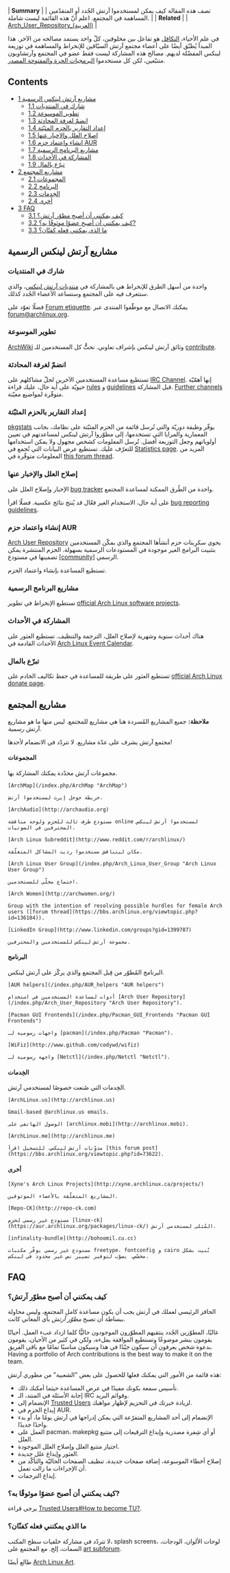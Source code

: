 | **Summary**  |
| تصف هذه المقالة كيف يمكن لمستخدموا آرتش الجُدد أو المتقدّمين المساهمة في المجتمع. اعلم أنّ هذه القائمة ليست شاملة. |
| **Related** |
| [Arch_User_Repository_(العربية)](/index.php/Arch_User_Repository_(%D8%A7%D9%84%D8%B9%D8%B1%D8%A8%D9%8A%D8%A9) "Arch User Repository (العربية)") |

في علم الأحياء، [التكافل](https://en.wikipedia.org/wiki/Mutualism_(biology) "wikipedia:Mutualism (biology)") هو تفاعل بين مخلوقين، كلّ واحد يستمد مصالحه من الآخر. هذا المبدأ يُطبّق أيضًا على أعضاء مجتمع آرتش السبّاقين للإنخراط والمساهمة في توزيعة لينكس المفضّلة لديهم. مصالح هذه المشاركة ليست فقط عضو في المجتمع وآرتشاويون متتبّعين، لكن كل مستخدموا [البرمجيات الحرة والمفتوحة المصدر](https://en.wikipedia.org/wiki/Free_and_open_source_software "wikipedia:Free and open source software").

## Contents

*   [1 مشاريع آرتش لينكس الرسمية](#.D9.85.D8.B4.D8.A7.D8.B1.D9.8A.D8.B9_.D8.A2.D8.B1.D8.AA.D8.B4_.D9.84.D9.8A.D9.86.D9.83.D8.B3_.D8.A7.D9.84.D8.B1.D8.B3.D9.85.D9.8A.D8.A9)
    *   [1.1 شارك في المنتديات](#.D8.B4.D8.A7.D8.B1.D9.83_.D9.81.D9.8A_.D8.A7.D9.84.D9.85.D9.86.D8.AA.D8.AF.D9.8A.D8.A7.D8.AA)
    *   [1.2 تطوير الموسوعة](#.D8.AA.D8.B7.D9.88.D9.8A.D8.B1_.D8.A7.D9.84.D9.85.D9.88.D8.B3.D9.88.D8.B9.D8.A9)
    *   [1.3 انضمّ لغرفة المحادثة](#.D8.A7.D9.86.D8.B6.D9.85.D9.91_.D9.84.D8.BA.D8.B1.D9.81.D8.A9_.D8.A7.D9.84.D9.85.D8.AD.D8.A7.D8.AF.D8.AB.D8.A9)
    *   [1.4 إعداد التقارير بالحزم المثبّتة](#.D8.A5.D8.B9.D8.AF.D8.A7.D8.AF_.D8.A7.D9.84.D8.AA.D9.82.D8.A7.D8.B1.D9.8A.D8.B1_.D8.A8.D8.A7.D9.84.D8.AD.D8.B2.D9.85_.D8.A7.D9.84.D9.85.D8.AB.D8.A8.D9.91.D8.AA.D8.A9)
    *   [1.5 إصلاح العلل والإخبار عنها](#.D8.A5.D8.B5.D9.84.D8.A7.D8.AD_.D8.A7.D9.84.D8.B9.D9.84.D9.84_.D9.88.D8.A7.D9.84.D8.A5.D8.AE.D8.A8.D8.A7.D8.B1_.D8.B9.D9.86.D9.87.D8.A7)
    *   [1.6 إنشاء واعتماد حزم AUR](#.D8.A5.D9.86.D8.B4.D8.A7.D8.A1_.D9.88.D8.A7.D8.B9.D8.AA.D9.85.D8.A7.D8.AF_.D8.AD.D8.B2.D9.85_AUR)
    *   [1.7 مشاريع البرنامج الرسمية](#.D9.85.D8.B4.D8.A7.D8.B1.D9.8A.D8.B9_.D8.A7.D9.84.D8.A8.D8.B1.D9.86.D8.A7.D9.85.D8.AC_.D8.A7.D9.84.D8.B1.D8.B3.D9.85.D9.8A.D8.A9)
    *   [1.8 المشاركة في الأحداث](#.D8.A7.D9.84.D9.85.D8.B4.D8.A7.D8.B1.D9.83.D8.A9_.D9.81.D9.8A_.D8.A7.D9.84.D8.A3.D8.AD.D8.AF.D8.A7.D8.AB)
    *   [1.9 تبرّع بالمال](#.D8.AA.D8.A8.D8.B1.D9.91.D8.B9_.D8.A8.D8.A7.D9.84.D9.85.D8.A7.D9.84)
*   [2 مشاريع المجتمع](#.D9.85.D8.B4.D8.A7.D8.B1.D9.8A.D8.B9_.D8.A7.D9.84.D9.85.D8.AC.D8.AA.D9.85.D8.B9)
    *   [2.1 المجموعات](#.D8.A7.D9.84.D9.85.D8.AC.D9.85.D9.88.D8.B9.D8.A7.D8.AA)
    *   [2.2 البرنامج](#.D8.A7.D9.84.D8.A8.D8.B1.D9.86.D8.A7.D9.85.D8.AC)
    *   [2.3 الخِدمات](#.D8.A7.D9.84.D8.AE.D9.90.D8.AF.D9.85.D8.A7.D8.AA)
    *   [2.4 أخرى](#.D8.A3.D8.AE.D8.B1.D9.89)
*   [3 FAQ](#FAQ)
    *   [3.1 كيف يمكنني أن أصبح مطوّر آرتش؟](#.D9.83.D9.8A.D9.81_.D9.8A.D9.85.D9.83.D9.86.D9.86.D9.8A_.D8.A3.D9.86_.D8.A3.D8.B5.D8.A8.D8.AD_.D9.85.D8.B7.D9.88.D9.91.D8.B1_.D8.A2.D8.B1.D8.AA.D8.B4.D8.9F)
    *   [3.2 كيف يمكنني أن أصبح عضوًا موثوقًا به؟?](#.D9.83.D9.8A.D9.81_.D9.8A.D9.85.D9.83.D9.86.D9.86.D9.8A_.D8.A3.D9.86_.D8.A3.D8.B5.D8.A8.D8.AD_.D8.B9.D8.B6.D9.88.D9.8B.D8.A7_.D9.85.D9.88.D8.AB.D9.88.D9.82.D9.8B.D8.A7_.D8.A8.D9.87.D8.9F.3F)
    *   [3.3 ما الذي يمكنني فعله كفنّان؟](#.D9.85.D8.A7_.D8.A7.D9.84.D8.B0.D9.8A_.D9.8A.D9.85.D9.83.D9.86.D9.86.D9.8A_.D9.81.D8.B9.D9.84.D9.87_.D9.83.D9.81.D9.86.D9.91.D8.A7.D9.86.D8.9F)

## مشاريع آرتش لينكس الرسمية

### شارك في المنتديات

واحدة من أسهل الطرق للإنخراط هي بالمشاركة في [منتديات آرتش لينكس](https://bbs.archlinux.org/)، والذي ستتعرف فيه على المجتمع وستساعد الأعضاء الجُدد كذلك.

فضلًا تعوّد على [Forum etiquette](/index.php/Forum_etiquette "Forum etiquette"). يمكنك الاتصال مع موظّفوا المنتدى عبر [forum@archlinux.org](mailto:forum@archlinux.org).

### تطوير الموسوعة

[ArchWiki](/index.php/AboutWiki "AboutWiki") وثائق آرتش لينكس بإشراف تعاوني. نحثُُّ كل المستخدمين للـ [contribute](/index.php/ArchWiki:Contributing "ArchWiki:Contributing").

### انضمّ لغرفة المحادثة

تستطيع مساعدة المستخدمين الآخرين لحلّ مشاكلهم على [IRC Channel](/index.php/IRC_Channel "IRC Channel"). إنها أهمّيّة حيويّة على أية حال، عليك قراءة [rules](/index.php/IRC_Channel#.23archlinux_rules "IRC Channel") و [guidelines](/index.php/IRC_Channel#.23archlinux_guidelines "IRC Channel") قبل المشاركة. [Further channels](/index.php/IRC_channels "IRC channels") متوفّرة لمواضيع معيّنة.

### إعداد التقارير بالحزم المثبّتة

[pkgstats](/index.php/Pkgstats "Pkgstats") يوفّر وظيفة دوريّة والتي تُرسل قائمة من الحزم المثبّتة على نظامك، بجانب المعمارية والمرايا التي تستخدمها، إلى مطوّروا آرتش لينكس لمساعدتهم في تعيين أولوياتهم وجعل التوزيعة أفضل. تُرسل المعلومات كشخص مجهول ولا يمكن استخدامها للتعرّف عليك. تستطيع عرض البيانات التي تُجمع في [Statistics page](https://www.archlinux.de/?page=Statistics). المزيد من المعلومات متوفّرة في [this forum thread](https://bbs.archlinux.org/viewtopic.php?id=105431).

### إصلاح العلل والإخبار عنها

الإخبار وإصلاح العلل على [bug tracker](https://bugs.archlinux.org/) واحدة من الطُرق الممكنة لمساعدة المجتمع.

على أية حال، الاستخدام الغير فعّال قد يُنتج نتائج عكسية. فضلًا اقرأ [bug reporting guidelines](/index.php/Reporting_bug_guidelines "Reporting bug guidelines").

### إنشاء واعتماد حزم AUR

[Arch User Repository](/index.php/Arch_User_Repository "Arch User Repository") يحوي سكرِبتات حزم أنشأها المجتمع والذي يمكّن المستخدمين بتثبيت البرامج الغير موجودة في المستودعات الرسمية بسهولة. الحزم المنتشرة يمكن تضمينها في مستودع [[community]](/index.php/Arch_User_Repository_(%D8%A7%D9%84%D8%B9%D8%B1%D8%A8%D9%8A%D8%A9)#.D9.85.D8.B3.D8.AA.D9.88.D8.AF.D8.B9_.5Bcommunity.5D "Arch User Repository (العربية)") الرسمي.

تستطيع المساعدة بإنشاء واعتماد الحزم.

### مشاريع البرنامج الرسمية

تستطيع الإنخراط في تطوير [official Arch Linux software projects](https://projects.archlinux.org/).

### المشاركة في الأحداث

هناك أحداث سنوية وشهرية لإصلاح العلل، الترجمة والتنظيف. تستطيع العثور على الأحداث القادمة في [Arch Linux Event Calendar](/index.php/Arch_Linux_Event_Calendar "Arch Linux Event Calendar").

### تبرّع بالمال

تستطيع العثور على طريقة للمساعدة في حفظ تكاليف الخادم على [official Arch Linux donate page](https://www.archlinux.org/donate/).

## مشاريع المجتمع

**ملاحظة:** جميع المشاريع المُسردة هنا هي مشاريع للمجتمع. ليس منها ما هو مشاريع آرتش _رسمية_.

مجتمع آرتش يشرف على عدّة مشاريع. لا تتردّد في الانضمام لأحدها!

#### المجموعات

مجموعات آرتش محدّدة يمكنك المشاركة بها.

	[ArchMap](/index.php/ArchMap "ArchMap")

	خريطة جوجل إيرث لمستخدموا آرتش.

	[ArchAudio](http://archaudio.org)

	مستودع طرف ثالث للحزم ولوحة مناقشة online لمستخدموا آرتش لينكس المحترفين في الصوتيات.

	[Arch Linux Subreddit](http://www.reddit.com/r/archlinux/)

	مكان ليتناقش مستخدموا رديت المشاكل المتعلّقة.

	[Arch Linux User Group](/index.php/Arch_Linux_User_Group "Arch Linux User Group")

	اجتماع محلّي للمستخدمين.

	[Arch Women](http://archwomen.org/)

	Group with the intention of resolving possible hurdles for female Arch users ([forum thread](https://bbs.archlinux.org/viewtopic.php?id=136184)).

	[LinkedIn Group](http://www.linkedin.com/groups?gid=1399787)

	مجموعة آرتش لينكس للمستخدمين والمحترفين.

#### البرنامج

البرنامج المُطوّر من قِبل المجتمع والذي يركّز على آرتش لينكس.

	[AUR helpers](/index.php/AUR_helpers "AUR helpers")

	أدوات لمساعدة المستخدمين في استخدام [Arch User Repository](/index.php/Arch_User_Repository "Arch User Repository").

	[Pacman GUI Frontends](/index.php/Pacman_GUI_Frontends "Pacman GUI Frontends")

	واجهات رسومية لـ [pacman](/index.php/Pacman "Pacman").

	[WiFiz](http://www.github.com/codywd/wifiz)

	واجهة رسومية لـ [Netctl](/index.php/Netctl "Netctl").

#### الخِدمات

الخِدمات التي صُنعت خصوصًا لمستخدمي آرتش.

	[ArchLinux.us](http://archlinux.us)

	Gmail-based @archlinux.us emails.

	الوصول الهاتفي على [archlinux.mobi](http://archlinux.mobi).

	[ArchLinux.me](http://archlinux.me)

	مدوّنات آرتش لينكس، للتسجيل اقرأ [this forum post](https://bbs.archlinux.org/viewtopic.php?id=73622).

#### أخرى

	[Xyne's Arch Linux Projects](http://xyne.archlinux.ca/projects/)

	المشاريع المتعلّقة بالأعضاء الموثوقين.

	[Repo-CK](http://repo-ck.com)

	مستودع غير رسمي لحزم [linux-ck](https://aur.archlinux.org/packages/linux-ck/) المُثلى لمستخدمي آرتش.

	[infinality-bundle](http://bohoomil.cu.cc)

	مستودع غير رسمي يوفّر مكتبات freetype، fontconfig و cairo بُنيت بشكل مخصّص، يصوّب لتوفير تصيير نص غير محدود في لينكس.

## FAQ

### كيف يمكنني أن أصبح مطوّر آرتش؟

الحافز الرئيسي لعملك في آرتش يجب أن يكون مساعدة كامل المجتمع، وليس محاولة ببساطة أن تصبح _مطوّر آرتش_ بأي المعاني كانت.

غالبًا، المطوّرين الجُدد ينتقيهم المطوّرون الموجودون حاليًّا كلما ازداد عبء العمل. أحيانًا يقومون بنشر موضوعًا وتستطيع الموافقة بملءه، ولكن في كثير من الأحيان، يقومون بدعوة شخص يعرفون أن سيكون جيّدًا في هذا وسيكون مناسبًا تمامًا مع باقي الفريق. Having a portfolio of Arch contributions is the best way to make it on the team.

هذه قائمة من الأمور التي يمكنك فعلها للحصول على بعض "الشعبية" من مطوري آرتش:

*   تأسيس سمعة بكونك مفيدًا في عرض المساعدة حيثما أمكنك ذلك.
*   إجابة الأسئلة في المنتد، الـ IRC وقوائم البريد.
*   الإنضمام إلى [Trusted Users](/index.php/Trusted_Users "Trusted Users") لزيادة خبرتك في التحزيم لإظهار مواهبك.
*   إيداع الحزم في AUR.
*   الإنضمام إلى أحد المشاريع المتفرّعة التي يمكن إدراجها في آرتش يومًا ما، أو بدء واحدًا جديدًا.
*   العمل على pacman، makepkg أو أي شِفرة مصدرية وإيداع الترقيعات إلى متتبع العلل.
*   اجتياز متتبع العلل وإصلاح العلل الموجودة.
*   العثور وإيداع علل جديدة.
*   إصلاح أخطاء الموسوعة، إضافة صفحات جديدة، تنظيف الصفحات الحاليّة والتأكّد من أن الإجراءات ما زالت تعمل.
*   إيداع الترجمات.

### كيف يمكنني أن أصبح عضوًا موثوقًا به؟?

يرجى قراءة [Trusted Users#How to become TU?](/index.php/Trusted_Users#How_to_become_TU.3F "Trusted Users").

### ما الذي يمكنني فعله كفنّان؟

لا تتردّد في مشاركة خلفيات سطح المكتب، splash screens، لوحات الألوان، الودجات، السمات، إلخ. مع المجتمع على [art subforum](https://bbs.archlinux.org/viewforum.php?id=47).

طالع أيضًا [Arch Linux Art](https://www.archlinux.org/art/).